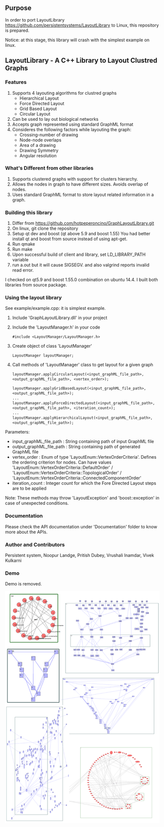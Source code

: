 ## Purpose

In order to port LayoutLibrary https://github.com/persistentsystems/LayoutLibrary to Linux, this repository is prepared.

Notice: at this stage, this library will crash with the simplest example on linux.


## LayoutLibrary - A C++ Library to Layout Clustred Graphs

### Features

1. Supports 4 layouting algorithms for clustred graphs
	* Hierarchical Layout
	* Force Directed Layout
	* Grid Based Layout
	* Circular Layout
2. Can be used to lay out biological networks
3. Accepts graph represented using standard GraphML format
4. Consideres the following factors while layouting the graph:
	* Crossing-number of drawing
	* Node-node overlaps
	* Area of a drawing
	* Drawing Symmetry
	* Angular resolution

### What's Different from other libraries

1. Supports clustered graphs with support for clusters hierarchy.
2. Allows the nodes in graph to have different sizes. Avoids overlap of nodes.
3. Uses standard GraphML format to store layout related information in a graph.

### Building this library

1. Differ from https://github.com/hotpeperoncino/GraphLayoutLibrary.git
2. On linux, git clone the repository
3. Setup qt dev and boost (qt above 5.9 and boost 1.55)
   You had better install qt and boost from source instead of using apt-get.
4. Run qmake
5. Run make
6. Upon successful build of client and library, set LD_LIBRARY_PATH variable
7. run a.out but it will cause SIGSEGV.
   and also valgrind reports invalid read error.
  
I checked on qt5.9 and boost 1.55.0 combination on ubuntu 14.4. 
I built both libraries from source package.


  
### Using the layout library

See example/example.cpp: it is simplest example.

1. Include 'GraphLayoutLibrary.dll' in your project 
2. Include the 'LayoutManager.h' in your code
	
    ```$
    #include <LayoutManager/LayoutManager.h>
    ```
3. Create object of class 'LayoutManager'
	
    ```$
    LayoutManager layoutManager;
    ```
5. Call methods of 'LayoutManager' class to get layout for a given graph
	
    ```$
    layoutManager.applyCircularLayout(<input_graphML_file_path>, <output_graphML_file_path>, <vertex_order>);
    ```
    
    ```$
    layoutManager.applyGridBasedLayout(<input_graphML_file_path>, <output_graphML_file_path>);
    ...
    layoutManager.applyForceDirectedLayout(<input_graphML_file_path>, <output_graphML_file_path>, <iteration_count>);
    ...
    layoutManager.applyHierarchicalLayout(<input_graphML_file_path>, <output_graphML_file_path>);
    ```

Parameters:
    
 * input_graphML_file_path : String containing path of input GraphML file
 * output_graphML_file_path : String containing path of generated GraphML file
 * vertex_order : Enum of type 'LayoutEnum::VertexOrderCriteria'. Defines the ordering criterion for nodes. Can have values 'LayoutEnum::VertexOrderCriteria::DefaultOrder' / 'LayoutEnum::VertexOrderCriteria::TopologicalOrder' / 'LayoutEnum::VertexOrderCriteria::ConnectedComponentOrder'
 * iteration_count : Integer count for which the Fore Directed Layout steps are to be applied
    
Note: These methods may throw 'LayoutException' and 'boost::exception' in case of unexpected conditions.

###  Documentation
Please check the API documentation under 'Documentation' folder to know more about the APIs.

### Author and Contributors
Persistent system, Noopur Landge, Pritish Dubey, Vrushali Inamdar, Vivek Kulkarni

###  Demo
Demo is removed.

![Alt text](/Images/all.png?raw=true "Different Layouts")

